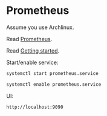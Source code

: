 # Prometheus

Assume you use Archlinux.

Read [Prometheus](https://wiki.archlinux.org/index.php/Prometheus).

Read [Getting started](https://prometheus.io/docs/prometheus/latest/getting_started/).

Start/enable service:

```sh
systemctl start prometheus.service

systemctl enable prometheus.service
```

UI:

```txt
http://localhost:9090
```
